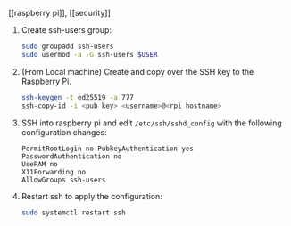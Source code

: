 [[raspberry pi]], [[security]]

1. Create ssh-users group:

   ```bash
   sudo groupadd ssh-users
   sudo usermod -a -G ssh-users $USER
   ```

1. (From Local machine) Create and copy over the SSH key to the Raspberry Pi.

   ```bash
   ssh-keygen -t ed25519 -a 777
   ssh-copy-id -i <pub key> <username>@<rpi hostname>
   ```

1. SSH into raspberry pi and edit `/etc/ssh/sshd_config` with the following
   configuration changes:

   ```text
   PermitRootLogin no PubkeyAuthentication yes
   PasswordAuthentication no
   UsePAM no
   X11Forwarding no
   AllowGroups ssh-users
   ```

1. Restart ssh to apply the configuration:

   ```bash
   sudo systemctl restart ssh
   ```
